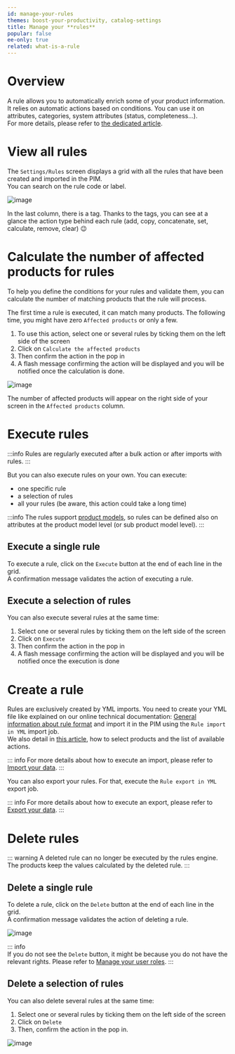 ```yaml
---
id: manage-your-rules
themes: boost-your-productivity, catalog-settings
title: Manage your **rules**
popular: false
ee-only: true
related: what-is-a-rule
---
```


# Overview

A rule allows you to automatically enrich some of your product information. It relies on automatic actions based on conditions. You can use it on attributes, categories, system attributes (status, completeness...).  
For more details, please refer to [the dedicated article](get-started-with-the-rules-engine.html).

# View all rules

The `Settings/Rules` screen displays a grid with all the rules that have been created and imported in the PIM.  
You can search on the rule code or label.

![image](../img/Settings_Rules.png)

In the last column, there is a tag. Thanks to the tags, you can see at a glance the action type behind each rule (add, copy, concatenate, set, calculate, remove, clear) :wink:

# Calculate the number of affected products for rules

To help you define the conditions for your rules and validate them, you can calculate the number of matching products that the rule will process.

The first time a rule is executed, it can match many products. The following time, you might have zero `Affected products` or only a few.

1.  To use this action, select one or several rules by ticking them on the left side of the screen
1.  Click on `Calculate the affected products`
1.  Then confirm the action in the pop in
1.  A flash message confirming the action will be displayed and you will be notified once the calculation is done.

![image](../img/Settings-RulesCalculation.png)

The number of affected products will appear on the right side of your screen in the `Affected products` column.


# Execute rules

:::info
Rules are regularly executed after a bulk action or after imports with rules.
:::

But you can also execute rules on your own. You can execute:
*   one specific rule
*   a selection of rules
*   all your rules (be aware, this action could take a long time)

:::info
The rules support [product models](what-about-products-variants.html#what-is-a-product-model), so rules can be defined also on attributes at the product model level (or sub product model level).
:::

## Execute a single rule

To execute a rule, click on the `Execute` button at the end of each line in the grid.  
A confirmation message validates the action of executing a rule.

## Execute a selection of rules

You can also execute several rules at the same time:
1.  Select one or several rules by ticking them on the left side of the screen
1.  Click on `Execute`
1.  Then confirm the action in the pop in
1.  A flash message confirming the action will be displayed and you will be notified once the execution is done

# Create a rule

Rules are exclusively created by YML imports. You need to create your YML file like explained on our online technical documentation: [General information about rule format](https://docs.akeneo.com/latest/manipulate_pim_data/rule/general_information_on_rule_format.html#enrichment-rule-structure) and import it in the PIM using the `Rule import in YML` import job.  
We also detail in [this article](get-started-with-the-rules-engine.html), how to select products and the list of available actions.

::: info
For more details about how to execute an import, please refer to [Import your data](imports.html).
:::

You can also export your rules. For that, execute the `Rule export in YML` export job.

::: info
For more details about how to execute an export, please refer to [Export your data](exports.html).
:::

# Delete rules

::: warning
A deleted rule can no longer be executed by the rules engine. The products keep the values calculated by the deleted rule.
:::

## Delete a single rule

To delete a rule, click on the `Delete` button at the end of each line in the grid.  
A confirmation message validates the action of deleting a rule.

![image](../img/Settings_DeleteHover.png)

::: info  
If you do not see the `Delete` button, it might be because you do not have the relevant rights. Please refer to [Manage your user roles](build-your-user-roles.html).
:::

## Delete a selection of rules

You can also delete several rules at the same time:
1.  Select one or several rules by ticking them on the left side of the screen  
1.  Click on `Delete`
1.  Then, confirm the action in the pop in.

![image](../img/Settings_RulesBulkActionDelete.png)
